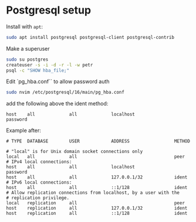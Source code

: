 # Postgresql setup

Install with `apt`:

```sh
sudo apt install postgresql postgresql-client postgresql-contrib
```

Make a superuser

```sh
sudo su postgres
createuser -s -i -d -r -l -w petr
psql -c "SHOW hba_file;"
```

Edit `pg_hba.conf`` to allow password auth

```sh
sudo nvim /etc/postgresql/16/main/pg_hba.conf
```

add the following above the ident method:

```
host    all             all             localhost               password
```

Example after:

```
# TYPE  DATABASE        USER            ADDRESS                 METHOD

# "local" is for Unix domain socket connections only
local   all             all                                     peer
# IPv4 local connections:
host    all             all             localhost               password
host    all             all             127.0.0.1/32            ident
# IPv6 local connections:
host    all             all             ::1/128                 ident
# Allow replication connections from localhost, by a user with the
# replication privilege.
local   replication     all                                     peer
host    replication     all             127.0.0.1/32            ident
host    replication     all             ::1/128                 ident
```
